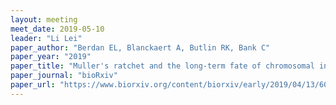 ```yaml
---
layout: meeting
meet_date: 2019-05-10
leader: "Li Lei"
paper_author: "Berdan EL, Blanckaert A, Butlin RK, Bank C"
paper_year: "2019"
paper_title: "Muller's ratchet and the long-term fate of chromosomal inversions"
paper_journal: "bioRxiv"
paper_url: "https://www.biorxiv.org/content/biorxiv/early/2019/04/13/606012.full.pdf"
---
```

